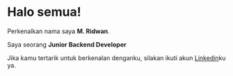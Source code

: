 # Halo semua! 

Perkenalkan nama saya **M. Ridwan**.<br>

Saya seorang **Junior Backend Developer** <br>

Jika kamu tertarik untuk berkenalan denganku, silakan ikuti akun [Linkedin](https://www.linkedin.com/in/m-ridwan-459457268/)ku ya.
